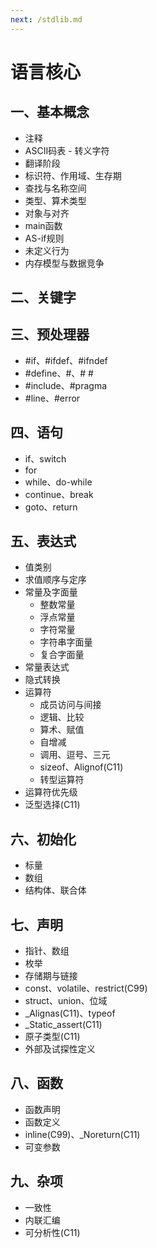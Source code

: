 ```yaml
---
next: /stdlib.md
---
```


# 语言核心

## 一、基本概念

- 注释
- ASCII码表 - 转义字符
- 翻译阶段
- 标识符、作用域、生存期
- 查找与名称空间
- 类型、算术类型
- 对象与对齐
- main函数
- AS-if规则
- 未定义行为
- 内存模型与数据竞争

## 二、关键字

## 三、预处理器

- #if、#ifdef、#ifndef
- #define、#、# #
- #include、#pragma
- #line、#error

## 四、语句

- if、switch
- for
- while、do-while
- continue、break
- goto、return

## 五、表达式

- 值类别
- 求值顺序与定序
- 常量及字面量
    - 整数常量
    - 浮点常量
    - 字符常量
    - 字符串字面量
    - 复合字面量
- 常量表达式
- 隐式转换
- 运算符
    - 成员访问与间接
    - 逻辑、比较
    - 算术、赋值
    - 自增减
    - 调用、逗号、三元
    - sizeof、Alignof(C11)
    - 转型运算符
- 运算符优先级
- 泛型选择(C11)

## 六、初始化

- 标量
- 数组
- 结构体、联合体

## 七、声明

- 指针、数组
- 枚举
- 存储期与链接
- const、volatile、restrict(C99)
- struct、union、位域
- _Alignas(C11)、typeof
- _Static_assert(C11)
- 原子类型(C11)
- 外部及试探性定义

## 八、函数

- 函数声明
- 函数定义
- inline(C99)、_Noreturn(C11)
- 可变参数

## 九、杂项

- 一致性
- 内联汇编
- 可分析性(C11)